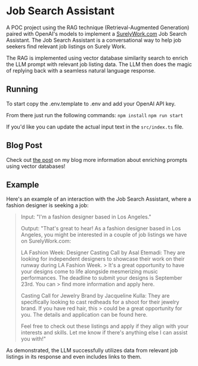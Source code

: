 # Job Search Assistant

A POC project using the RAG technique (Retrieval-Augmented Generation) paired with OpenAI's models to 
implement a [SurelyWork.com](https://surelywork.com/) Job Search Assistant. The Job Search Assistant is a conversational way
to help job seekers find relevant job listings on Surely Work.

The RAG is implemented using vector database similarity search to enrich the LLM prompt with relevant job listing data. The LLM then does the magic of replying back with a seamless natural language response.

## Running

To start copy the .env.template to .env and add your OpenAI API key.


From there just run the following commands:
`npm install`
`npm run start`

If you'd like you can update the actual input text in the `src/index.ts` file.

## Blog Post

Check out [the post](https://www.ericventor.com/posts/leveraging-vector-stores-for-LLM-prompts) on my blog more information about enriching prompts
using vector databases!

## Example

Here's an example of an interaction with the Job Search Assistant, where a fashion designer is seeking a job:

> Input: "I'm a fashion designer based in Los Angeles."
> 
> Output:
> "That's great to hear! As a fashion designer based in Los Angeles, you might be interested in a couple of job listings we have on SurelyWork.com:
> 
> LA Fashion Week: Designer Casting Call by Asal Etemadi: They are looking for independent designers to showcase their work on their runway during LA Fashion Week. > It's a great opportunity to have your designs come to life alongside mesmerizing music performances. The deadline to submit your designs is September 23rd. You can > find more information and apply here.
> 
> Casting Call for Jewelry Brand by Jacqueline Kulla: They are specifically looking to cast redheads for a shoot for their jewelry brand. If you have red hair, this > could be a great opportunity for you. The details and application can be found here.
> 
> Feel free to check out these listings and apply if they align with your interests and skills. Let me know if there's anything else I can assist you with!"

As demonstrated, the LLM successfully utilizes data from relevant job listings in its response and even includes links to them.
